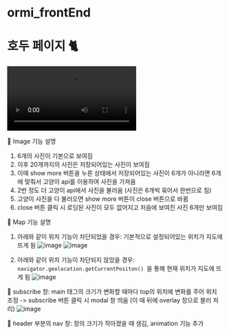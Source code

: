# ormi_frontEnd

# 호두 페이지 🐈
![video](https://github.com/st-minju/ormi_frontEnd/assets/hodu.mp4)

📝 Image 기능 설명
1. 6개의 사진이 기본으로 보여짐
2. 이후 20개까지의 사진은 저장되어있는 사진이 보여짐
3. 이때 show more 버튼을 누른 상태에서 저장되어있는 사진이 6개가 아니라면 6개에 맞춰서 고양이 api를 이용하여 사진을 가져옴
4. 2번 정도 더 고양이 api에서 사진을 불러옴 (사진은 6개씩 묶어서 한번으로 침)
5. 고양이 사진을 다 불러오면 show more 버튼이 close 버튼으로 바뀜
6. close 버튼 클릭 시 로딩된 사진이 모두 없어지고 처음에 보여진 사진 6개만 보여짐

📝 Map 기능 설명
1. 아래와 같이 위치 기능이 차단되었을 경우: 기본적으로 설정되어있는 위치가 지도에 뜨게 됨
![image](https://github.com/st-minju/ormi_frontEnd/assets/72141158/b26954b8-d254-4a6f-97b0-bb30272909f5)
![image](https://github.com/st-minju/ormi_frontEnd/assets/72141158/58d906ae-5839-45d8-8b3d-6470f581088a)

2. 아래와 같이 위치 기능이 차단되지 않았을 경우: <code>navigator.geolocation.getCurrentPositon() </code>을 통해 현재 위치가 지도에 뜨게 됨
![image](https://github.com/st-minju/ormi_frontEnd/assets/72141158/2ff64100-91bb-42e9-bc44-8ccac055e603)

📝 subscribe 창: main 태그의 크기가 변화할 때마다 top의 위치에 변화를 주어 위치 조정 -> subscribe 버튼 클릭 시 modal 창 띄움 (이 때 뒤에 overlay 창으로 블러 처리)
![image](https://github.com/st-minju/ormi_frontEnd/assets/72141158/0c2c2cb7-2578-42d6-8c82-73b2f97a0b39)

📝 header 부분의 nav 창: 창의 크기가 작아졌을 때 생김, animation 기능 추가
